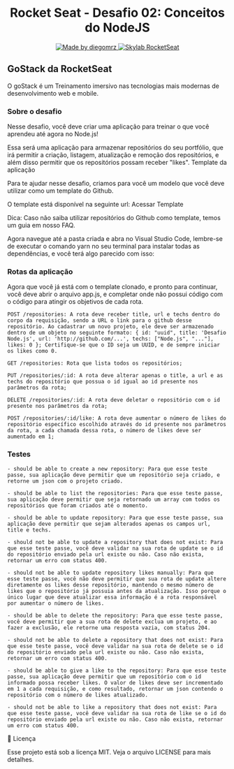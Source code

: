 <h1 align="center">
  Rocket Seat - Desafio 02: Conceitos do NodeJS
</h1>

<p align="center">

  <a href="https://www.linkedin.com/in/diegomrz/">
    <img alt="Made by diegomrz" src="https://img.shields.io/badge/linkedin-diegomrz-blue">
  </a>

  <a href="https://skylab.rocketseat.com.br/">
    <img alt="Skylab RocketSeat" src="https://img.shields.io/badge/skylab-Rocketseat-blueviolet">
  </a>
  
</p>

## GoStack da RocketSeat
O goStack é um Treinamento imersivo nas tecnologias mais modernas de desenvolvimento web e mobile.

### Sobre o desafio
Nesse desafio, você deve criar uma aplicação para treinar o que você aprendeu até agora no Node.js!

Essa será uma aplicação para armazenar repositórios do seu portfólio, que irá permitir a criação, listagem, atualização e remoção dos repositórios, e além disso permitir que os repositórios possam receber "likes".
Template da aplicação

Para te ajudar nesse desafio, criamos para você um modelo que você deve utilizar como um template do Github.

O template está disponível na seguinte url: Acessar Template

Dica: Caso não saiba utilizar repositórios do Github como template, temos um guia em nosso FAQ.

Agora navegue até a pasta criada e abra no Visual Studio Code, lembre-se de executar o comando yarn no seu terminal para instalar todas as dependências, e você terá algo parecido com isso:

### Rotas da aplicação

Agora que você já está com o template clonado, e pronto para continuar, você deve abrir o arquivo app.js, e completar onde não possui código com o código para atingir os objetivos de cada rota.

    POST /repositories: A rota deve receber title, url e techs dentro do corpo da requisição, sendo a URL o link para o github desse repositório. Ao cadastrar um novo projeto, ele deve ser armazenado dentro de um objeto no seguinte formato: { id: "uuid", title: 'Desafio Node.js', url: 'http://github.com/...', techs: ["Node.js", "..."], likes: 0 }; Certifique-se que o ID seja um UUID, e de sempre iniciar os likes como 0.

    GET /repositories: Rota que lista todos os repositórios;

    PUT /repositories/:id: A rota deve alterar apenas o title, a url e as techs do repositório que possua o id igual ao id presente nos parâmetros da rota;

    DELETE /repositories/:id: A rota deve deletar o repositório com o id presente nos parâmetros da rota;

    POST /repositories/:id/like: A rota deve aumentar o número de likes do repositório específico escolhido através do id presente nos parâmetros da rota, a cada chamada dessa rota, o número de likes deve ser aumentado em 1;

### Testes
    - should be able to create a new repository: Para que esse teste passe, sua aplicação deve permitir que um repositório seja criado, e retorne um json com o projeto criado.

    - should be able to list the repositories: Para que esse teste passe, sua aplicação deve permitir que seja retornado um array com todos os repositórios que foram criados até o momento.

    - should be able to update repository: Para que esse teste passe, sua aplicação deve permitir que sejam alterados apenas os campos url, title e techs.

    - should not be able to update a repository that does not exist: Para que esse teste passe, você deve validar na sua rota de update se o id do repositório enviado pela url existe ou não. Caso não exista, retornar um erro com status 400.

    - should not be able to update repository likes manually: Para que esse teste passe, você não deve permitir que sua rota de update altere diretamente os likes desse repositório, mantendo o mesmo número de likes que o repositório já possuia antes da atualização. Isso porque o único lugar que deve atualizar essa informação é a rota responsável por aumentar o número de likes.

    - should be able to delete the repository: Para que esse teste passe, você deve permitir que a sua rota de delete exclua um projeto, e ao fazer a exclusão, ele retorne uma resposta vazia, com status 204.

    - should not be able to delete a repository that does not exist: Para que esse teste passe, você deve validar na sua rota de delete se o id do repositório enviado pela url existe ou não. Caso não exista, retornar um erro com status 400.

    - should be able to give a like to the repository: Para que esse teste passe, sua aplicação deve permitir que um repositório com o id informado possa receber likes. O valor de likes deve ser incrementado em 1 a cada requisição, e como resultado, retornar um json contendo o repositório com o número de likes atualizado.

    - should not be able to like a repository that does not exist: Para que esse teste passe, você deve validar na sua rota de like se o id do repositório enviado pela url existe ou não. Caso não exista, retornar um erro com status 400.

📝 Licença

Esse projeto está sob a licença MIT. Veja o arquivo LICENSE para mais detalhes.
